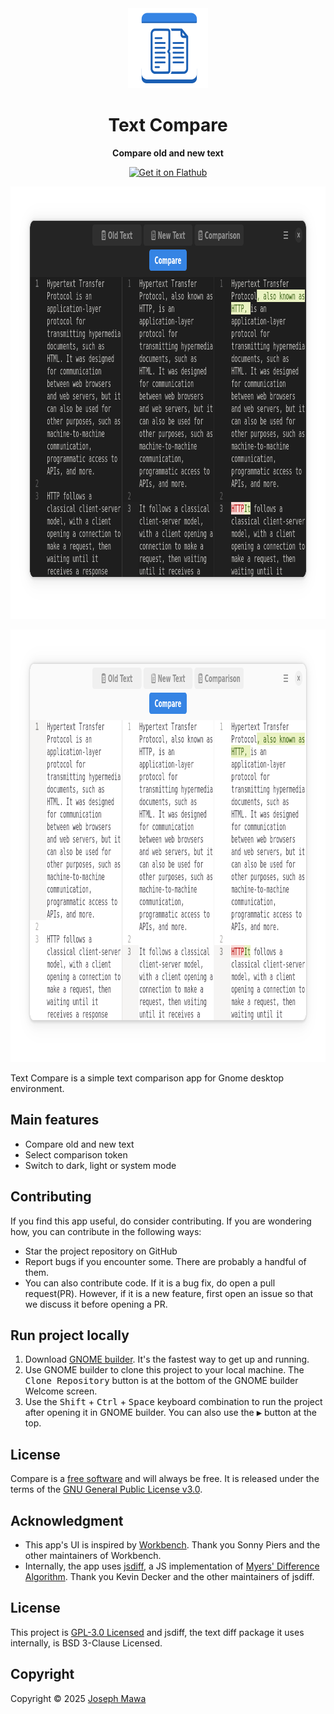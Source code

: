 <!-- markdownlint-disable -->
<div align="center">
  <img src="./data/icons/hicolor/scalable/apps/io.github.josephmawa.TextCompare.svg" alt="Text Compare" width="128" height="128"/>
</div>
<h1 align="center">Text Compare</h1>
<p align="center"><b>Compare old and new text</b></p>
<div align="center">
  <a href="https://flathub.org/apps/io.github.josephmawa.TextCompare">
    <img width="240" alt="Get it on Flathub" src="https://flathub.org/api/badge?locale=en"/>
  </a>
</div>
<p align="center">
  <img src="./screenshots/compare-dark-mode.png" alt="Compare in dark mode" width="986" height="692"/>
</p>
<p align="center">
  <img src="./screenshots/compare-light-mode.png" alt="Compare in light mode" width="986" height="692"/>
</p>

<!-- markdownlint-enable -->
<!-- markdownlint-disable headings -->

Text Compare is a simple text comparison app for Gnome desktop environment.

 ## Main features

- Compare old and new text
- Select comparison token
- Switch to dark, light or system mode

## Contributing

If you find this app useful, do consider contributing. If you are wondering how,
you can contribute in the following ways:

- Star the project repository on GitHub
- Report bugs if you encounter some. There are probably a handful of them.
- You can also contribute code. If it is a bug fix, do open a pull request(PR). However,
if it is a new feature, first open an issue so that we discuss it before opening
a PR.

## Run project locally
 <!-- markdownlint-disable no-inline-html -->
1. Download [GNOME builder](https://flathub.org/apps/org.gnome.Builder). It's the
 fastest way to get up and running.
1. Use GNOME builder to clone this project to your local machine. The
<kbd>Clone Repository</kbd> button is at the bottom of the GNOME builder Welcome
 screen.
1. Use the <kbd>Shift</kbd> + <kbd>Ctrl</kbd> + <kbd>Space</kbd> keyboard
combination to run the project after opening it in GNOME builder. You can also
 use the <kbd>▶</kbd> button at the top.
 <!-- markdownlint-enable no-inline-html -->

## License

Compare is a [free software](https://www.gnu.org/philosophy/free-sw.html) and
will always be free. It is released under the terms of the
[GNU General Public License v3.0](./LICENSE).

## Acknowledgment

- This app's UI is inspired by [Workbench](https://github.com/workbenchdev/Workbench).
Thank you Sonny Piers and the other maintainers of Workbench.
- Internally, the app uses [jsdiff](https://github.com/kpdecker/jsdiff), a JS implementation
of [Myers' Difference Algorithm](http://www.xmailserver.org/diff2.pdf). Thank you
Kevin Decker and the other maintainers of jsdiff.

## License

This project is [GPL-3.0 Licensed](./COPYING) and jsdiff, the text diff package
it uses internally, is BSD 3-Clause Licensed.

## Copyright

Copyright © 2025 [Joseph Mawa](https://github.com/josephmawa)
